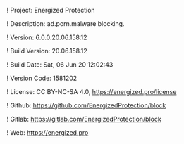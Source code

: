 ! Project: Energized Protection

! Description: ad.porn.malware blocking.

! Version: 6.0.0.20.06.158.12

! Build Version: 20.06.158.12

! Build Date: Sat, 06 Jun 20 12:02:43

! Version Code: 1581202

! License: CC BY-NC-SA 4.0, https://energized.pro/license

! Github: https://github.com/EnergizedProtection/block

! Gitlab: https://gitlab.com/EnergizedProtection/block


! Web: https://energized.pro
